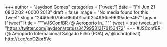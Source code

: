 
+++
author = "Jaydson Gomes"
categories = ["tweet"]
date = "Fri Jun 21 08:32:02 +0000 2013"
draft = false
image = "No media found for this Tweet"
slug = "2440c607b6c66db01cadf2c49f6be9639adee497"
tags = ["tweet"]
title = """#JSConfBR (@ Aeroporto In..."""
tweet = true
tweet_url = "https://twitter.com/jaydson/status/347995313170153472"
+++
#JSConfBR (@ Aeroporto Internacional Salgado Filho (POA) w/ @ricardobeat) http://t.co/qoO2ipr5Vc
